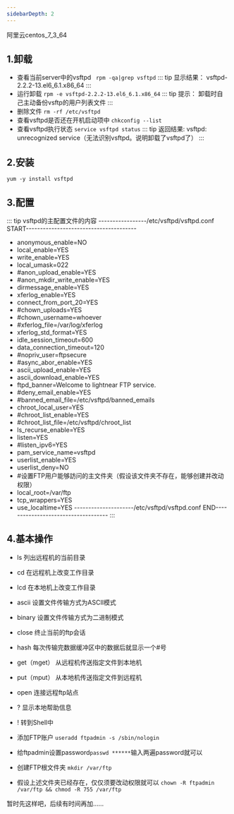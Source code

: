 ```yaml
---
sidebarDepth: 2
---
```

阿里云centos_7_3_64
## 1.卸载
* 查看当前server中的vsftpd
` rpm -qa|grep vsftpd`
::: tip 显示结果：
vsftpd-2.2.2-13.el6_6.1.x86_64
:::
* 运行卸载
`rpm -e vsftpd-2.2.2-13.el6_6.1.x86_64`
::: tip 提示：
卸载时自己主动备份vsftp的用户列表文件
:::
* 删除文件
`rm -rf /etc/vsftpd`
* 查看vsftpd是否还在开机启动项中
`chkconfig --list`
* 查看vsftpd执行状态
`service vsftpd status`
::: tip 返回结果:
vsftpd: unrecognized service（无法识别vsftpd。说明卸载了vsftpd了）
:::

## 2.安装
`yum -y install vsftpd`

## 3.配置

::: tip vsftpd的主配置文件的内容
-----------------/etc/vsftpd/vsftpd.conf START---------------------------------------
* anonymous_enable=NO
* local_enable=YES
* write_enable=YES
* local_umask=022
* #anon_upload_enable=YES
* #anon_mkdir_write_enable=YES
* dirmessage_enable=YES
* xferlog_enable=YES
* connect_from_port_20=YES
* #chown_uploads=YES
* #chown_username=whoever
* #xferlog_file=/var/log/xferlog
* xferlog_std_format=YES
* idle_session_timeout=600
* data_connection_timeout=120
* #nopriv_user=ftpsecure
* #async_abor_enable=YES
* ascii_upload_enable=YES
* ascii_download_enable=YES
* ftpd_banner=Welcome to lightnear FTP service.
* #deny_email_enable=YES
* #banned_email_file=/etc/vsftpd/banned_emails
* chroot_local_user=YES
* #chroot_list_enable=YES
* #chroot_list_file=/etc/vsftpd/chroot_list
* ls_recurse_enable=YES
* listen=YES
* #listen_ipv6=YES
* pam_service_name=vsftpd
* userlist_enable=YES
* userlist_deny=NO
* #设置FTP用户能够訪问的主文件夹（假设该文件夹不存在，能够创建并改动权限）
* local_root=/var/ftp
* tcp_wrappers=YES
* use_localtime=YES
---------------------/etc/vsftpd/vsftpd.conf END------------------------------------
:::

## 4.基本操作

* ls 列出远程机的当前目录

* cd 在远程机上改变工作目录

* lcd 在本地机上改变工作目录

* ascii 设置文件传输方式为ASCII模式

* binary 设置文件传输方式为二进制模式

* close 终止当前的ftp会话

* hash 每次传输完数据缓冲区中的数据后就显示一个#号

* get（mget） 从远程机传送指定文件到本地机

* put（mput） 从本地机传送指定文件到远程机

* open 连接远程ftp站点

* ? 显示本地帮助信息

* ! 转到Shell中


* 添加FTP账户
`useradd ftpadmin -s /sbin/nologin`
* 给ftpadmin设置password`passwd ******`输入两遍password就可以


* 创建FTP根文件夹
`mkdir /var/ftp`
* 假设上述文件夹已经存在，仅仅须要改动权限就可以
`chown -R ftpadmin /var/ftp && chmod -R 755 /var/ftp`

暂时先这样吧，后续有时间再加……